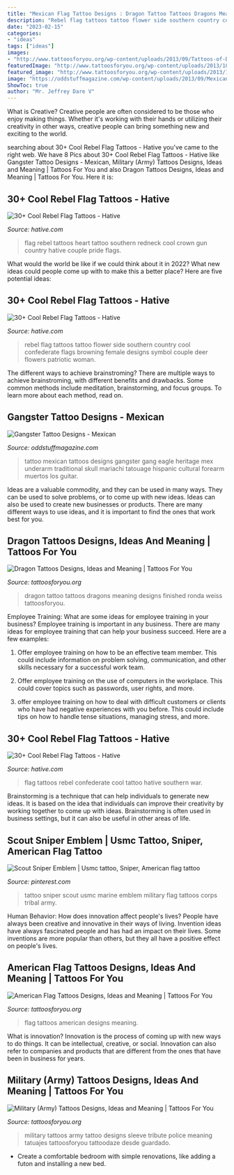 ```yaml
---
title: "Mexican Flag Tattoo Designs : Dragon Tattoo Tattoos Dragons Meaning Designs Finished Ronda Weiss Tattoosforyou"
description: "Rebel flag tattoos tattoo flower side southern country cool confederate flags browning female designs symbol couple deer flowers patriotic woman"
date: "2023-02-15"
categories:
- "ideas"
tags: ["ideas"]
images:
- "http://www.tattoosforyou.org/wp-content/uploads/2013/09/Tattoos-of-Dragons-768x1024.jpg"
featuredImage: "http://www.tattoosforyou.org/wp-content/uploads/2013/10/Military-Tribute-Tattoos-768x1024.jpg"
featured_image: "http://www.tattoosforyou.org/wp-content/uploads/2013/11/American-Flag-Tattoos-709x1024.jpg"
image: "https://oddstuffmagazine.com/wp-content/uploads/2013/09/Mexican-tattoo-designs-11-531x800.jpg"
ShowToc: true
author: "Mr. Jeffrey Dare V"
---
```



What is Creative?
Creative people are often considered to be those who enjoy making things. Whether it's working with their hands or utilizing their creativity in other ways, creative people can bring something new and exciting to the world.

	

		
searching about 30+ Cool Rebel Flag Tattoos - Hative you've came to the right web. We have 8 Pics about 30+ Cool Rebel Flag Tattoos - Hative like Gangster Tattoo Designs - Mexican, Military (Army) Tattoos Designs, Ideas and Meaning | Tattoos For You and also Dragon Tattoos Designs, Ideas and Meaning | Tattoos For You. Here it is:
		
    
## 30+ Cool Rebel Flag Tattoos - Hative

<img loading=lazy src="https://hative.com/wp-content/uploads/2014/04/rebel-flag-tattoos/3-rebel-flag-heart-with-crown.jpg" onerror="this.onerror=null;this.src='https://tse1.mm.bing.net/th?id=OIP.PLCLi42vPKJdgHu3riZhHgHaJ3&amp;pid=15.1';" alt="30+ Cool Rebel Flag Tattoos - Hative">

_Source: hative.com_

>flag rebel tattoos heart tattoo southern redneck cool crown gun country hative couple pride flags. 

	

What would the world be like if we could think about it in 2022? What new ideas could people come up with to make this a better place? Here are five potential ideas:

    
## 30+ Cool Rebel Flag Tattoos - Hative

<img loading=lazy src="https://hative.com/wp-content/uploads/2014/04/rebel-flag-tattoos/7-rebel-flag-flower-side-tattoo.jpg" onerror="this.onerror=null;this.src='https://tse4.mm.bing.net/th?id=OIP.I3zTjFQEpduemQ449TiObwHaJ4&amp;pid=15.1';" alt="30+ Cool Rebel Flag Tattoos - Hative">

_Source: hative.com_

>rebel flag tattoos tattoo flower side southern country cool confederate flags browning female designs symbol couple deer flowers patriotic woman. 

	

The different ways to achieve brainstroming?
There are multiple ways to achieve brainstroming, with different benefits and drawbacks. Some common methods include meditation, brainstorming, and focus groups. To learn more about each method, read on.

    
## Gangster Tattoo Designs - Mexican

<img loading=lazy src="https://oddstuffmagazine.com/wp-content/uploads/2013/09/Mexican-tattoo-designs-11-531x800.jpg" onerror="this.onerror=null;this.src='https://tse2.mm.bing.net/th?id=OIP.GOUm2sh-VNTG6dTNEuiRWQHaLK&amp;pid=15.1';" alt="Gangster Tattoo Designs - Mexican">

_Source: oddstuffmagazine.com_

>tattoo mexican tattoos designs gangster gang eagle heritage mex underarm traditional skull mariachi tatouage hispanic cultural forearm muertos los guitar. 

	

Ideas are a valuable commodity, and they can be used in many ways. They can be used to solve problems, or to come up with new ideas. Ideas can also be used to create new businesses or products. There are many different ways to use ideas, and it is important to find the ones that work best for you.

    
## Dragon Tattoos Designs, Ideas And Meaning | Tattoos For You

<img loading=lazy src="http://www.tattoosforyou.org/wp-content/uploads/2013/09/Tattoos-of-Dragons-768x1024.jpg" onerror="this.onerror=null;this.src='https://tse3.mm.bing.net/th?id=OIP.q4kgPFecNDJ3zL9K9V9_nAHaJ4&amp;pid=15.1';" alt="Dragon Tattoos Designs, Ideas and Meaning | Tattoos For You">

_Source: tattoosforyou.org_

>dragon tattoo tattoos dragons meaning designs finished ronda weiss tattoosforyou. 

	

Employee Training: What are some ideas for employee training in your business?
Employee training is important in any business. There are many ideas for employee training that can help your business succeed. Here are a few examples:
1. Offer employee training on how to be an effective team member. This could include information on problem solving, communication, and other skills necessary for a successful work team.

2. Offer employee training on the use of computers in the workplace. This could cover topics such as passwords, user rights, and more.

3. offer employee training on how to deal with difficult customers or clients who have had negative experiences with you before. This could include tips on how to handle tense situations, managing stress, and more.

    
## 30+ Cool Rebel Flag Tattoos - Hative

<img loading=lazy src="https://hative.com/wp-content/uploads/2014/04/rebel-flag-tattoos/21-confederate-flag.jpg" onerror="this.onerror=null;this.src='https://tse4.mm.bing.net/th?id=OIP.-nSpjmsqUgIB3KVJF0adJAHaLI&amp;pid=15.1';" alt="30+ Cool Rebel Flag Tattoos - Hative">

_Source: hative.com_

>flag tattoos rebel confederate cool tattoo hative southern war. 

	

Brainstorming is a technique that can help individuals to generate new ideas. It is based on the idea that individuals can improve their creativity by working together to come up with ideas. Brainstorming is often used in business settings, but it can also be useful in other areas of life.

    
## Scout Sniper Emblem | Usmc Tattoo, Sniper, American Flag Tattoo

<img loading=lazy src="https://i.pinimg.com/736x/13/7f/40/137f40ba0e5f33ccda06cc2870b3f612.jpg" onerror="this.onerror=null;this.src='https://tse3.mm.bing.net/th?id=OIP.EC0eNwU_AML0Sy8UioK9BwHaL4&amp;pid=15.1';" alt="Scout Sniper Emblem | Usmc tattoo, Sniper, American flag tattoo">

_Source: pinterest.com_

>tattoo sniper scout usmc marine emblem military flag tattoos corps tribal army. 

	

Human Behavior: How does innovation affect people's lives?
People have always been creative and innovative in their ways of living. Invention ideas have always fascinated people and has had an impact on their lives. Some inventions are more popular than others, but they all have a positive effect on people's lives.

    
## American Flag Tattoos Designs, Ideas And Meaning | Tattoos For You

<img loading=lazy src="http://www.tattoosforyou.org/wp-content/uploads/2013/11/American-Flag-Tattoos-709x1024.jpg" onerror="this.onerror=null;this.src='https://tse3.mm.bing.net/th?id=OIP.1-x-eLWxqNv5hsy3i7JWJAHaKs&amp;pid=15.1';" alt="American Flag Tattoos Designs, Ideas and Meaning | Tattoos For You">

_Source: tattoosforyou.org_

>flag tattoos american designs meaning. 

	

What is innovation?
Innovation is the process of coming up with new ways to do things. It can be intellectual, creative, or social. Innovation can also refer to companies and products that are different from the ones that have been in business for years.

    
## Military (Army) Tattoos Designs, Ideas And Meaning | Tattoos For You

<img loading=lazy src="http://www.tattoosforyou.org/wp-content/uploads/2013/10/Military-Tribute-Tattoos-768x1024.jpg" onerror="this.onerror=null;this.src='https://tse2.mm.bing.net/th?id=OIP.PStC_xY8mbZExjSWOG4i4gHaJ4&amp;pid=15.1';" alt="Military (Army) Tattoos Designs, Ideas and Meaning | Tattoos For You">

_Source: tattoosforyou.org_

>military tattoos army tattoo designs sleeve tribute police meaning tatuajes tattoosforyou tattoodaze desde guardado. 

	

- Create a comfortable bedroom with simple renovations, like adding a futon and installing a new bed. 

